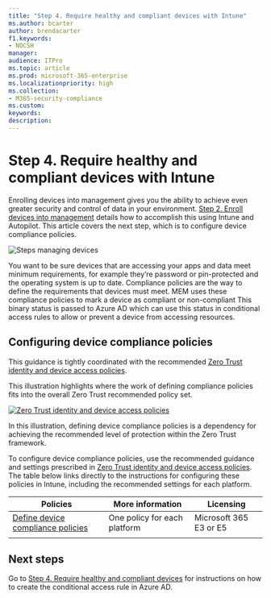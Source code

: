 ```yaml
---
title: "Step 4. Require healthy and compliant devices with Intune"
ms.author: bcarter
author: brendacarter
f1.keywords:
- NOCSH
manager: 
audience: ITPro
ms.topic: article
ms.prod: microsoft-365-enterprise
ms.localizationpriority: high
ms.collection:
- M365-security-compliance
ms.custom: 
keywords: 
description: 
---
```


# Step 4. Require healthy and compliant devices with Intune

Enrolling devices into management gives you the ability to achieve even greater security and control of data in your environment. [Step 2. Enroll devices into management](manage-devices-with-intune-enroll.md) details how to accomplish this using Intune and Autopilot. This article covers the next step, which is to configure device compliance policies. 

![Steps managing devices](../media/devices/intune-mdm-step-2.png#lightbox)

You want to be sure devices that are accessing your apps and data meet minimum requirements, for example they’re password or pin-protected and the operating system is up to date. Compliance policies are the way to define the requirements that devices must meet. MEM uses these compliance policies to mark a device as compliant or non-compliant This binary status is passed to Azure AD which can use this status in conditional access rules to allow or prevent a device from accessing resources. 

## Configuring device compliance policies

This guidance is tightly coordinated with the recommended [Zero Trust identity and device access policies](../security/office-365-security/microsoft-365-policies-configurations.md).

This illustration highlights where the work of defining compliance policies fits into the overall Zero Trust recommended policy set. 

[![Zero Trust identity and device access policies](../media/devices/identity-device-define-compliance.png#lightbox)](https://github.com/MicrosoftDocs/microsoft-365-docs/raw/public/microsoft-365/media/devices/identity-device-define-compliance.png)

In this illustration, defining device compliance policies is a dependency for achieving the recommended level of protection within the Zero Trust framework. 

To configure device compliance policies, use the recommended guidance and settings prescribed in [Zero Trust identity and device access policies](../security/office-365-security/microsoft-365-policies-configurations.md). The table below links directly to the instructions for configuring these policies in Intune, including the recommended settings for each platform.


|Policies |More information  |Licensing |
|---------|---------|---------|
|[Define device compliance policies ](../security/office-365-security/identity-access-policies.md#define-device-compliance-policies)   |  One policy for each platform       |  Microsoft 365 E3 or E5       |
|  |         |         |

## Next steps

Go to [Step 4. Require healthy and compliant devices](manage-devices-with-intune-require-compliance.md) for instructions on how to create the conditional access rule in Azure AD.